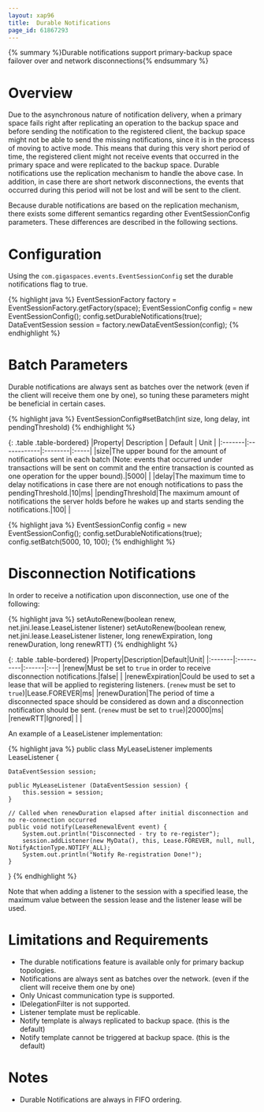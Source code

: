 ```yaml
---
layout: xap96
title:  Durable Notifications
page_id: 61867293
---
```


{% summary %}Durable notifications support primary-backup space failover over and network disconnections{% endsummary %}

# Overview

Due to the asynchronous nature of notification delivery, when a primary space fails right after replicating an operation to the backup space and before sending the notification to the registered client, the backup space might not be able to send the missing notifications, since it is in the process of moving to active mode.
This means that during this very short period of time, the registered client might not receive events that occurred in the primary space and were replicated to the backup space.
Durable notifications use the replication mechanism to handle the above case. In addition, in case there are short network disconnections, the events that occurred during this period will not be lost and will be sent to the client.

Because durable notifications are based on the replication mechanism, there exists some different semantics regarding other EventSessionConfig parameters.
These differences are described in the following sections.

# Configuration

Using the `com.gigaspaces.events.EventSessionConfig` set the durable notifications flag to true.

{% highlight java %}
EventSessionFactory factory = EventSessionFactory.getFactory(space);
EventSessionConfig config = new EventSessionConfig();
config.setDurableNotifications(true);
DataEventSession session = factory.newDataEventSession(config);
{% endhighlight %}

# Batch Parameters

Durable notifications are always sent as batches over the network (even if the client will receive them one by one), so tuning these parameters might be beneficial in certain cases.

{% highlight java %}
EventSessionConfig#setBatch(int size, long delay, int pendingThreshold)
{% endhighlight %}

{: .table .table-bordered}
|Property| Description | Default | Unit |
|:-------|:------------|:--------|:-----|
|size|The upper bound for the amount of notifications sent in each batch (Note: events that occurred under transactions will be sent on commit and the entire transaction is counted as one operation for the upper bound).|5000| |
|delay|The maximum time to delay notifications in case there are not enough notifications to pass the pendingThreshold.|10|ms|
|pendingThreshold|The maximum amount of notifications the server holds before he wakes up and starts sending the notifications.|100| |

{% highlight java %}
EventSessionConfig config = new EventSessionConfig();
config.setDurableNotifications(true);
config.setBatch(5000, 10, 100);
{% endhighlight %}

# Disconnection Notifications

In order to receive a notification upon disconnection, use one of the following:

{% highlight java %}
setAutoRenew(boolean renew, net.jini.lease.LeaseListener listener)
setAutoRenew(boolean renew, net.jini.lease.LeaseListener listener, long renewExpiration, long renewDuration, long renewRTT)
{% endhighlight %}

{: .table .table-bordered}
|Property|Description|Default|Unit|
|:-------|:----------|:------|:---|
|renew|Must be set to `true` in order to receive disconnection notifications.|false| |
|renewExpiration|Could be used to set a lease that will be applied to registering listeners. (`renew` must be set to `true`)|Lease.FOREVER|ms|
|renewDuration|The period of time a disconnected space should be considered as down and a disconnection notification should be sent. (`renew` must be set to `true`)|20000|ms|
|renewRTT|Ignored| | |

An example of a LeaseListener implementation:

{% highlight java %}
public class MyLeaseListener implements LeaseListener {

	DataEventSession session;

	public MyLeaseListener (DataEventSession session) {
		this.session = session;
	}

	// Called when renewDuration elapsed after initial disconnection and no re-connection occurred
	public void notify(LeaseRenewalEvent event) {
		System.out.println("Disconnected - try to re-register");
		session.addListener(new MyData(), this, Lease.FOREVER, null, null, NotifyActionType.NOTIFY_ALL);
		System.out.println("Notify Re-registration Done!");
	}
}
{% endhighlight %}

Note that when adding a listener to the session with a specified lease, the maximum value between the session lease and the listener lease will be used.

# Limitations and Requirements

- The durable notifications feature is available only for primary backup topologies.
- Notifications are always sent as batches over the network. (even if the client will receive them one by one)
- Only Unicast communication type is supported.
- IDelegationFilter is not supported.
- Listener template must be replicable.
- Notify template is always replicated to backup space. (this is the default)
- Notify template cannot be triggered at backup space. (this is the default)

# Notes

- Durable Notifications are always in FIFO ordering.
